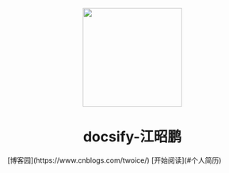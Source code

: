 <p align="center">
<img src="https://ss0.bdstatic.com/70cFvHSh_Q1YnxGkpoWK1HF6hhy/it/u=2481424715,2807309609&fm=26&gp=0.jpg" width="200" height="200"/>
</p>
<h1 align="center">docsify-江昭鹏</h1>
[博客园](https://www.cnblogs.com/twoice/)
[开始阅读](#个人简历)



